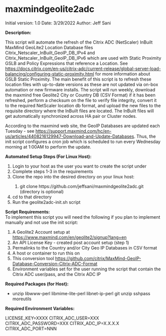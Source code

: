 # maxmindgeolite2adc

Initial version: 1.0
Date: 3/29/2022
Author: Jeff Sani

<strong>Description:</strong></br>

This script will automate the refresh of the Citrix ADC (NetScaler) InBuilt MaxMind GeoLite2 Location Database files Citrix_Netscaler_InBuilt_GeoIP_DB_IPv4 and Citrix_Netscaler_InBuilt_GeoIP_DB_IPv6 which are used with Static Proximity GSLB and Policy Expressions that reference a Location.  See https://docs.citrix.com/en-us/citrix-adc/current-release/global-server-load-balancing/configuring-static-proximity.html for more information about GSLB Static Proximity.  The main benefit of this script is to refresh these location files with up-to-date versions as these are not updated via on-box automation or new firmware installs.  The script will run weekly, download the maxmind free Geolite2 City or Country DB (CSV Format) if it has been refreshed, perform a checksum on the file to verify file integrity, convert it to the required NetScaler location db format, and upload the new files to the requisite directory where the InBuilt files are located. The InBuilt files will get automatically synchronized across HA pair or Cluster nodes.

According to the maxmind web site, the GeoIP Databases are updated each Tuesday - see https://support.maxmind.com/hc/en-us/articles/4408216129947-Download-and-Update-Databases.  Thus, the init script configures a cron job which is scheduled to run every Wednesday morning at 1:00AM to perform the update.  

<strong>Automated Setup Steps (For Linux Host):</strong></br>

<ol type="1">
    <li>Login to your host as the user you want to create the script under</li>
    <li>Complete steps 1-3 in the requirements</li>
    <li>Clone the repo into the desired directory on your linux host:</li>
       <ol><li>git clone https://github.com/jeffsani/maxmindgeolite2adc.git <directory> (directory is optional)</li></ol>
    <li>cd to that directory</li>
    <li>Run the geolite2adc-init.sh script</li>
</ol>

 
<strong>Script Requirements:</strong></br>
To implement this script you will need the following if you plan to implement manually and not use the init script:

1. A Geolite2 Account setup at https://www.maxmind.com/en/geolite2/signup?lang=en
2. An API License Key - created post account setup (step 1)
3. Permalinks to the Country and/or City Geo IP Databases in CSV format 
4. A host or container to run this on
5. This conversion tool https://github.com/citrix/MaxMind-GeoIP-Database-Conversion-Citrix-ADC-Format
6. Environment variables set for the user running the script that contain the Citrix ADC user/pass, and the Citrix ADC IP

<strong>Required Packages (for Host):</strong></br>

- unzip libwww-perl libmime-lite-perl libnet-ip-perl git unzip sshpass moreutils

<strong>Required Environment Variables:</strong></br>

LICENSE_KEY=XXXX
CITRIX_ADC_USER=XXX
CITRIX_ADC_PASSWORD=XXX
CITRIX_ADC_IP=X.X.X.X
CITRIX_ADC_PORT=NNN
